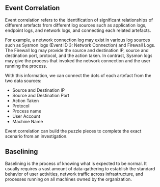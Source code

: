 ## Event Correlation
Event correlation refers to the identification of significant relationships of different artefacts from different log sources such as application logs, endpoint logs, and network logs, and connecting each related artefacts.

For example, a network connection log may exist in various log sources such as Sysmon logs (Event ID 3: Network Connection) and Firewall Logs. The Firewall log may provide the source and destination IP, source and destination port, protocol, and the action taken. In contrast, Sysmon logs may give the process that invoked the network connection and the user running the process.

With this information, we can connect the dots of each artefact from the two data sources:

- Source and Destination IP
- Source and Destination Port
- Action Taken
- Protocol
- Process name
- User Account
- Machine Name

Event correlation can build the puzzle pieces to complete the exact scenario from an investigation.
## Baselining
Baselining is the process of knowing what is expected to be normal. It usually requires a vast amount of data-gathering to establish the standard behavior of user activities, network traffic across infrastructure, and processes running on all machines owned by the organization.